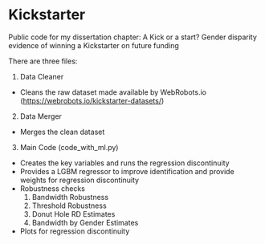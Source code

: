 # Kickstarter
Public code for my dissertation chapter:
A Kick or a start? Gender disparity evidence of winning a Kickstarter on future funding


There are three files:
1. Data Cleaner
- Cleans the raw dataset made available by WebRobots.io (https://webrobots.io/kickstarter-datasets/)

2. Data Merger
- Merges the clean dataset

3. Main Code (code_with_ml.py)
- Creates the key variables and runs the regression discontinuity
- Provides a LGBM regressor to improve identification and provide weights for regression discontinuity
- Robustness checks
  1. Bandwidth Robustness
  2. Threshold Robustness
  3. Donut Hole RD Estimates
  4. Bandwidth by Gender Estimates
- Plots for regression discontinuity
